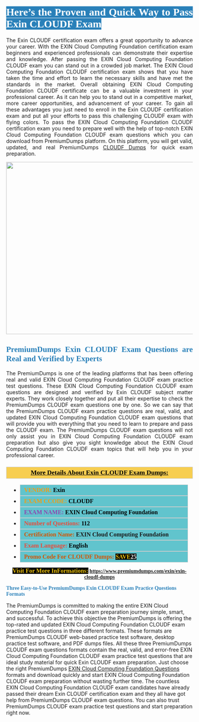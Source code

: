 <h1 style="text-align: justify;"><span style="color:#ffffff;"><span style="font-family:Georgia,serif;"><strong><span style="background-color:#2980b9;">Here’s the Proven and Quick Way to Pass Exin CLOUDF Exam</span></strong></span></span></h1>

<p style="text-align: justify;">The Exin CLOUDF certification exam offers a great opportunity to advance your career. With the EXIN Cloud Computing Foundation certification exam beginners and experienced professionals can demonstrate their expertise and knowledge. After passing the EXIN Cloud Computing Foundation CLOUDF exam you can stand out in a crowded job market. The EXIN Cloud Computing Foundation CLOUDF certification exam shows that you have taken the time and effort to learn the necessary skills and have met the standards in the market. Overall obtaining EXIN Cloud Computing Foundation CLOUDF certificate can be a valuable investment in your professional career. As it can help you to stand out in a competitive market, more career opportunities, and advancement of your career. To gain all these advantages you just need to enroll in the Exin CLOUDF certification exam and put all your efforts to pass this challenging CLOUDF exam with flying colors. To pass the EXIN Cloud Computing Foundation CLOUDF certification exam you need to prepare well with the help of top-notch EXIN Cloud Computing Foundation CLOUDF exam questions which you can download from PremiumDumps platform. On this platform, you will get valid, updated, and real PremiumDumps <a href="https://www.premiumdumps.com/exin/exin-cloudf-dumps">CLOUDF Dumps</a> for quick exam preparation.</p>

<p style="text-align: center;"><a href="https://www.premiumdumps.com/exin/exin-cloudf-dumps"><img alt="" src="https://i.imgur.com/KJGzbJ2.jpeg" style="width: 700px; height: 465px;" /></a></p>

<h2 style="text-align: justify;"><span style="color:#2980b9;"><span style="font-family:Georgia,serif;"><strong>PremiumDumps Exin CLOUDF Exam Questions are Real and Verified by Experts</strong></span></span></h2>

<p style="text-align: justify;">The PremiumDumps is one of the leading platforms that has been offering real and valid EXIN Cloud Computing Foundation CLOUDF exam practice test questions. These EXIN Cloud Computing Foundation CLOUDF exam questions are designed and verified by Exin CLOUDF subject matter experts. They work closely together and put all their expertise to check the PremiumDumps CLOUDF exam questions one by one. So we can say that the PremiumDumps CLOUDF exam practice questions are real, valid, and updated EXIN Cloud Computing Foundation CLOUDF exam questions that will provide you with everything that you need to learn to prepare and pass the CLOUDF exam. The PremiumDumps CLOUDF exam questions will not only assist you in EXIN Cloud Computing Foundation CLOUDF exam preparation but also give you sight knowledge about the EXIN Cloud Computing Foundation CLOUDF exam topics that will help you in your professional career.</p>

<h3 style="background: #f7ce50; border: 1px solid rgb(204, 204, 204); padding: 5px 10px; text-align: center;"><span style="font-family:Georgia,serif;"><u><u><span style="color:#000000;"><span style="font-size:11pt"><span style="line-height:normal"><b><span style="font-size:13.0pt"><span cambria="">More Details About Exin CLOUDF Exam Dumps:</span></span></b></span></span></span></u></u></span></h3>

<ul>
	<li style="margin:0cm 10pt">
	<div style="background:#61c4cd; border: 1px solid rgb(204, 204, 204); padding: 5px 10px; text-align: justify;"><span style="font-family:Georgia,serif;"><span style="font-size:11pt"><span style="line-height:normal"><b><span style="font-size:12.0pt"><span new="" roman="" times=""><span style="color:#f39c12;">VENDOR:</span> <span style="color:#000000;">Exin</span></span></span></b></span></span></span></div>
	</li>
	<li style="margin:0cm 10pt">
	<div style="background: #61c4cd; border: 1px solid rgb(204, 204, 204); padding: 5px 10px; text-align: justify;"><span style="font-family:Georgia,serif;"><span style="font-size:11pt"><span style="line-height:normal"><b><span style="font-size:12.0pt"><span new="" roman="" times=""><span style="color:#f39c12;">EXAM CCODE:</span> <span style="color:#000000;">CLOUDF</span></span></span></b></span></span></span></div>
	</li>
	<li style="margin:0cm 10pt">
	<div style="background: #61c4cd; border: 1px solid rgb(204, 204, 204); padding: 5px 10px; text-align: justify;"><span style="font-family:Georgia,serif;"><span style="font-size:11pt"><span style="line-height:normal"><b><span style="font-size:12.0pt"><span new="" roman="" times=""><span style="color:#8e44ad;">EXAM NAME:</span> <span style="color:#000000;">EXIN Cloud Computing Foundation</span></span></span></b></span></span></span></div>
	</li>
	<li style="margin:0cm 10pt">
	<div style="background: #61c4cd; border: 1px solid rgb(204, 204, 204); padding: 5px 10px;"><span style="font-family:Georgia,serif;"><span style="font-size:11pt"><span style="line-height:normal"><b><span style="font-size:12.0pt"><span new="" roman="" times=""><span style="color:#e74c3c;">Number of Questions:</span><span style="color:#000000;"><span style="color:#f1c40f;"> </span>112</span></span></span></b></span></span></span></div>
	</li>
	<li style="margin:0cm 10pt">
	<div style="background: #61c4cd; border: 1px solid rgb(204, 204, 204); padding: 5px 10px; text-align: justify;"><span style="font-family:Georgia,serif;"><span style="font-size:11pt"><span style="line-height:normal"><b><span style="font-size:12.0pt"><span new="" roman="" times=""><span style="color:#d35400;">Certification Name:</span> EXIN Cloud Computing Foundation</span></span></b></span></span></span></div>
	</li>
	<li style="margin:0cm 10pt">
	<div style="background: #61c4cd; border: 1px solid rgb(204, 204, 204); padding: 5px 10px; text-align: justify;"><span style="font-family:Georgia,serif;"><span style="font-size:11pt"><span style="line-height:normal"><b><span style="font-size:12.0pt"><span new="" roman="" times=""><span style="color:#e74c3c;">Exam Language:</span> <span style="color:#000000;">English</span></span></span></b></span></span></span></div>
	</li>
	<li style="margin:0cm 10pt">
	<div style="background: #61c4cd; border: 1px solid rgb(204, 204, 204); padding: 5px 10px;"><span style="font-family:Georgia,serif;"><span style="font-size:11pt"><span style="line-height:normal"><b><span style="font-size:12.0pt"><span new="" roman="" times=""><span style="color:#d35400;">Promo Code For CLOUDF Dumps:</span><span style="color:#f1c40f;"> <span style="background-color:#000000;">SAVE</span></span><span style="color:#ffffff;"><span style="background-color:#000000;">25</span></span></span></span></b></span></span></span></div>
	</li>
</ul>

<p style="text-align: center;"><span style="font-family:Georgia,serif;"><strong><span style="font-size:16px;"><span style="color:#f1c40f;"><span style="background-color:#000000;">Visit For More InFormations:</span></span></span> <a href="https://www.premiumdumps.com/exin/exin-cloudf-dumps">https://www.premiumdumps.com/exin/exin-cloudf-dumps</a></strong></span></p>

<p><span style="color:#2980b9;"><span style="font-family:Georgia,serif;"><strong><strong><strong>Three Easy-to-Use PremiumDumps Exin CLOUDF Exam Practice Questions Formats</strong></strong></strong></span></span></p>

<p>The PremiumDumps is committed to making the entire EXIN Cloud Computing Foundation CLOUDF exam preparation journey simple, smart, and successful. To achieve this objective the PremiumDumps is offering the top-rated and updated EXIN Cloud Computing Foundation CLOUDF exam practice test questions in three different formats. These formats are PremiumDumps CLOUDF web-based practice test software, desktop practice test software, and PDF dumps files. All these three PremiumDumps CLOUDF exam questions formats contain the real, valid, and error-free EXIN Cloud Computing Foundation CLOUDF exam practice test questions that are ideal study material for quick Exin CLOUDF exam preparation. Just choose the right PremiumDumps <a href="https://www.premiumdumps.com/exin/exin-cloud-computing-foundation-dumps">EXIN Cloud Computing Foundation Questions</a> formats and download quickly and start EXIN Cloud Computing Foundation CLOUDF exam preparation without wasting further time. The countless EXIN Cloud Computing Foundation CLOUDF exam candidates have already passed their dream Exin CLOUDF certification exam and they all have got help from PremiumDumps CLOUDF exam questions. You can also trust PremiumDumps CLOUDF exam practice test questions and start preparation right now.</p>
